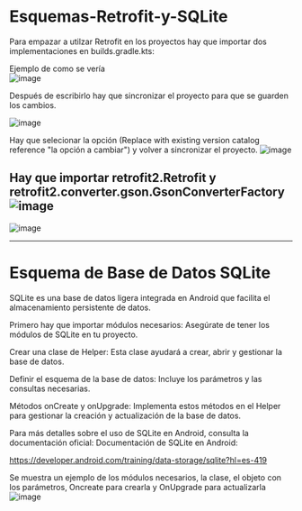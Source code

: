 # Esquemas-Retrofit-y-SQLite
Para empazar a utilzar Retrofit en los proyectos hay que importar dos implementaciones en builds.gradle.kts:


Ejemplo de como se vería    
![image](https://github.com/user-attachments/assets/19a7cb2e-5095-4270-b286-4cde3cad1422)


Después de escribirlo hay que sincronizar el proyecto para que se guarden los cambios.

![image](https://github.com/user-attachments/assets/0b272e0b-f14f-47a5-8134-408a0df0c3d2)

Hay que selecionar la opción (Replace with existing version catalog reference "la opción a cambiar") y volver a sincronizar el proyecto.
![image](https://github.com/user-attachments/assets/08c48874-a568-482f-9ceb-9287254ff89f)

Hay que importar retrofit2.Retrofit y retrofit2.converter.gson.GsonConverterFactory
![image](https://github.com/user-attachments/assets/ce6b4d35-89be-46ba-8264-3d54babf7d79)
------------
![image](https://github.com/user-attachments/assets/bbc9fa9e-47a3-4942-ba56-a9eebdf2c72d)


--------

# Esquema de Base de Datos SQLite
SQLite es una base de datos ligera integrada en Android que facilita el almacenamiento persistente de datos.

Primero hay que importar módulos necesarios: Asegúrate de tener los módulos de SQLite en tu proyecto.

Crear una clase de Helper: Esta clase ayudará a crear, abrir y gestionar la base de datos.

Definir el esquema de la base de datos: Incluye los parámetros y las consultas necesarias.

Métodos onCreate y onUpgrade: Implementa estos métodos en el Helper para gestionar la creación y actualización de la base de datos.

Para más detalles sobre el uso de SQLite en Android, consulta la documentación oficial: Documentación de SQLite en Android:

https://developer.android.com/training/data-storage/sqlite?hl=es-419

Se muestra un ejemplo de los módulos necesarios, la clase, el objeto con los parámetros, Oncreate para crearla y OnUpgrade para actualizarla
![image](https://github.com/user-attachments/assets/a622a248-c254-4bc2-82fe-2ce3bd6efc94)




  
